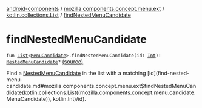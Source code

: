 [android-components](../../index.md) / [mozilla.components.concept.menu.ext](../index.md) / [kotlin.collections.List](index.md) / [findNestedMenuCandidate](./find-nested-menu-candidate.md)

# findNestedMenuCandidate

`fun `[`List`](https://kotlinlang.org/api/latest/jvm/stdlib/kotlin.collections/-list/index.html)`<`[`MenuCandidate`](../../mozilla.components.concept.menu.candidate/-menu-candidate/index.md)`>.findNestedMenuCandidate(id: `[`Int`](https://kotlinlang.org/api/latest/jvm/stdlib/kotlin/-int/index.html)`): `[`NestedMenuCandidate`](../../mozilla.components.concept.menu.candidate/-nested-menu-candidate/index.md)`?` [(source)](https://github.com/mozilla-mobile/android-components/blob/master/components/concept/menu/src/main/java/mozilla/components/concept/menu/ext/MenuCandidate.kt#L50)

Find a [NestedMenuCandidate](../../mozilla.components.concept.menu.candidate/-nested-menu-candidate/index.md) in the list with a matching [id](find-nested-menu-candidate.md#mozilla.components.concept.menu.ext$findNestedMenuCandidate(kotlin.collections.List((mozilla.components.concept.menu.candidate.MenuCandidate)), kotlin.Int)/id).

